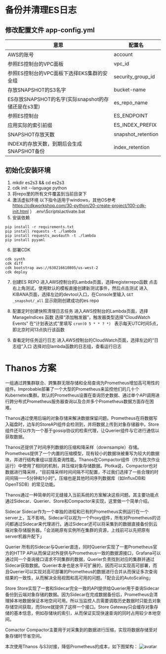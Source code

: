 # 备份并清理ES日志
## 修改配置文件 app-config.yml

| 意思 | 配置名 |
| ---- | --- |
| AWS的账号 | account |
| 参照ES控制台的VPC面板 | vpc_id |
| 参照ES控制台的VPC面板下选择EKS集群的安全组 | security_group_id |
| 存放SNAPSHOT的S3名字 | bucket-name |
| ES存放SNAPSHOT的名字(实际snapshot的存储还是在s3里) | es_repo_name |
| 参照ES控制台 | ES_ENDPOINT |
| 应用实际的索引前缀 | ES_INDEX_PREFIX |
| SNAPSHOT存放天数 | snapshot_retention | 
| INDEX的存放天数，到期后会生成SNAPSHOT备份 | index_retention |

## 初始化安装环境
1. mkdir es2s3 && cd es2s3
2. cdk init --language python
3. 将repo里的所有文件覆盖到当前目录下
4. 激活虚拟环境
	以下指令适用于windows，其他OS参考 https://cdkworkshop.com/30-python/20-create-project/100-cdk-init.html ）
.env\Scripts\activate.bat
5. 安装依赖
```
pip install -r requirements.txt
pip install requests -t ./lambda
pip install requests_aws4auth -t ./lambda
pip install pyyaml
```

6. 部署CDK
```
cdk synth
cdk diff
cdk bootstrap aws://630216610805/us-west-2
cdk deploy
```

7. 创建ES REPO
进入AWS控制台的Lambda页面，选择registerrepo函数
点击右上角测试，使用默认的模板直接创建新测试事件，然后点击测试
进入KIBANA页面，选择左边的devtool入口，在Console里输入 
```GET _snapshot/_all```
显示刚刚创建成功的es repo

8. 配置定时创建快照清理日志任务
进入AWS控制台的Lambda页面，选择 ManageIndices 函数
选择“添加触发器”，触发器类型选择“CloudWatch Events"
在“计划表达式”里填写 
```cron(0 5 * * ? *) ```
表示每天UTC时间5点，即北京时间13点执行该函数

9. 查看定时任务运行日志
进入AWS控制台的CloudWatch页面，选择左边的“日志组”入口
选择对应lambda函数的日志组，查看运行日志

# Thanos 方案
一组通过跨集群联合、跨集群无限存储和全局查询为Prometheus增加高可用性的组件。Improbable部署了一个大型的Prometheus来监控他们的几十个Kubernetes集群。默认的Prometheus设置在查询历史数据、通过单个API调用进行跨分布式Prometheus服务器查询以及合并多个Prometheus数据方面存在困难。

Thanos通过使用后端的对象存储来解决数据保留问题。Prometheus在将数据写入磁盘时，边车的StoreAPI组件会检测到，并将数据上传到对象存储器中。Store组件还可以作为一个基于gossip协议的检索代理，让Querier组件与它进行通信以获取数据。

Thanos还提供了时间序列数据的压缩和降采样（downsample）存储。Prometheus提供了一个内置的压缩​​模型，现有较小的数据块被重写为较大的数据块，并进行结构重组以提高查询性能。Thanos在Compactor组件（作为批次作业运行）中使用了相同的机制，并压缩对象存储数据。Płotka说，Compactor也对数据进行降采样，“目前降采样时间间隔不可配置，不过我们选择了一些合理的时间间隔——5分钟和1小时”。压缩也是其他时间序列数据库（如InfluxDB和OpenTSDB）的常见功能。

Thanos通过一种简单的可无缝接入当前系统的方案解决这些问题。其主要功能点通过Sidecar、Querier、Store和Compactor来实现，这里做一个简单介绍。

Sidecar
Sidecar作为一个单独的进程和已有的Prometheus实例运行在一个server上，互不影响。Sidecar可以视为一个Proxy组件，所有对Prometheus的访问都通过Sidecar来代理进行。通过Sidecar还可以将采集到的数据直接备份到云端对象存储服务器。「会消耗原有实例所在集群的资源，上线前可以先把原有server机器升配下」

Querier
所有的Sidecar与Querier直连，同时Querier实现了一套Prometheus官方的HTTP API从而保证对外提供与Prometheus一致的数据源接口，Grafana可以通过同一个查询接口请求不同集群的数据，Querier负责找到对应的集群并通过Sidecar获取数据。Querier本身也是水平可扩展的，因而可以实现高可部署，而且Querier可以实现对高可部署的Prometheus的数据进行合并从而保证多次查询结果的一致性，从而解决全局视图和高可用的问题。「配合云的AutoScaling」

Store
Store实现了一套和Sidecar完全一致的API提供给Querier用于查询Sidecar备份到云端对象存储的数据。因为Sidecar在完成数据备份后，Prometheus会清理掉本地数据保证本地空间可用。所以当监控人员需要调取历史数据时只能去对象存储空间获取，而Store就提供了这样一个接口。Store Gateway只会缓存对象存储的基本信息，例如存储块的索引，从而保证实现快速查询的同时占用较少本地空间。

Comactor
Compactor主要用于对采集到的数据进行压缩，实现将数据存储至对象存储时节省空间。

本次使用Thanos 与S3对接，降低Prometheus的成本，如下图架构：
![avatar](https://github.com/hades1712/sabre-tony/blob/master/thanos.png)

